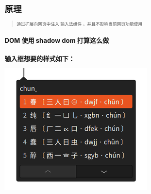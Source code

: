 # 原理

> 通过扩展向网页中注入 输入法组件 ，并且不影响当前网页功能使用

## DOM 使用 shadow dom 打算这么做

## 输入框想要的样式如下：
![](ibus-rime.png)
